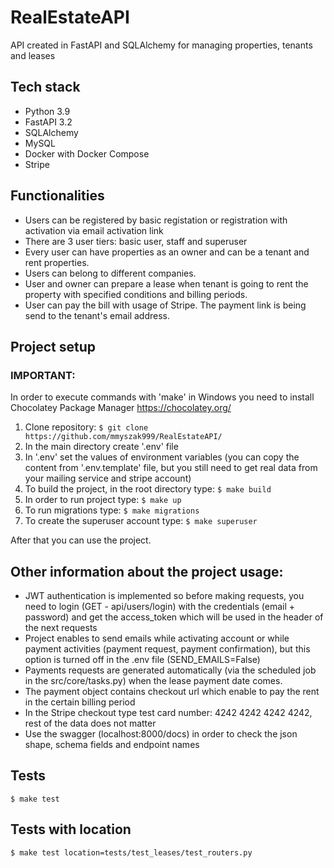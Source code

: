 # RealEstateAPI
API created in FastAPI and SQLAlchemy for managing properties, tenants and leases


## Tech stack
* Python 3.9
* FastAPI 3.2
* SQLAlchemy
* MySQL
* Docker with Docker Compose
* Stripe


## Functionalities
* Users can be registered by basic registation or registration with activation via email activation link
* There are 3 user tiers: basic user, staff and superuser 
* Every user can have properties as an owner and can be a tenant and rent properties.
* Users can belong to different companies.
* User and owner can prepare a lease when tenant is going to rent the property with specified conditions and billing periods.
* User can pay the bill with usage of Stripe. The payment link is being send to the tenant's email address.


## Project setup
### IMPORTANT:
In order to execute commands with 'make' in Windows you need to install Chocolatey Package Manager
https://chocolatey.org/

1. Clone repository:
`$ git clone https://github.com/mmyszak999/RealEstateAPI/`
2. In the main directory create '.env' file
3. In '.env' set the values of environment variables (you can copy the content from '.env.template' file, but you still need to get real data from your mailing service and stripe account)
4. To build the project, in the root directory type:
`$ make build`
5. In order to run project type: 
`$ make up`
6. To run migrations type:
`$ make migrations`
7. To create the superuser account type:
`$ make superuser`

After that you can use the project.

## Other information about the project usage:
* JWT authentication is implemented so before making requests, you need to login (GET - api/users/login) with the credentials (email + password) and get the access_token which will be used in the header of the next requests
* Project enables to send emails while activating account or while payment activities (payment request, payment confirmation), but this option is turned off in the .env file (SEND_EMAILS=False)
* Payments requests are generated automatically (via the scheduled job in the src/core/tasks.py) when the lease payment date comes.
* The payment object contains checkout url which enable to pay the rent in the certain billing period
* In the Stripe checkout type test card number:
4242 4242 4242 4242, rest of the data does not matter
* Use the swagger (localhost:8000/docs) in order to check the json shape, schema fields and endpoint names





## Tests
`$ make test`

## Tests with location 
`$ make test location=tests/test_leases/test_routers.py`

